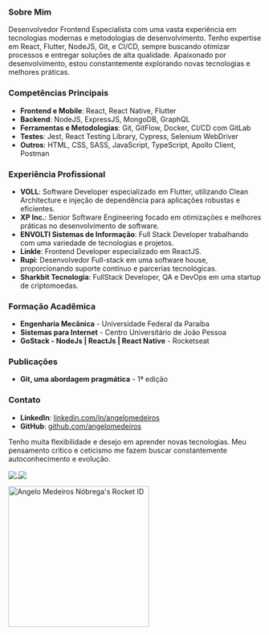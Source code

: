 ### Sobre Mim

Desenvolvedor Frontend Especialista com uma vasta experiência em tecnologias modernas e metodologias de desenvolvimento. Tenho expertise em React, Flutter, NodeJS, Git, e CI/CD, sempre buscando otimizar processos e entregar soluções de alta qualidade. Apaixonado por desenvolvimento, estou constantemente explorando novas tecnologias e melhores práticas.

### Competências Principais

- **Frontend e Mobile**: React, React Native, Flutter
- **Backend**: NodeJS, ExpressJS, MongoDB, GraphQL
- **Ferramentas e Metodologias**: Git, GitFlow, Docker, CI/CD com GitLab
- **Testes**: Jest, React Testing Library, Cypress, Selenium WebDriver
- **Outros**: HTML, CSS, SASS, JavaScript, TypeScript, Apollo Client, Postman

### Experiência Profissional

- **VOLL**: Software Developer especializado em Flutter, utilizando Clean Architecture e injeção de dependência para aplicações robustas e eficientes.
- **XP Inc.**: Senior Software Engineering focado em otimizações e melhores práticas no desenvolvimento de software.
- **ENVOLTI Sistemas de Informação**: Full Stack Developer trabalhando com uma variedade de tecnologias e projetos.
- **Linkle**: Frontend Developer especializado em ReactJS.
- **Rupi**: Desenvolvedor Full-stack em uma software house, proporcionando suporte contínuo e parcerias tecnológicas.
- **Sharkbit Tecnologia**: FullStack Developer, QA e DevOps em uma startup de criptomoedas.

### Formação Acadêmica

- **Engenharia Mecânica** - Universidade Federal da Paraíba
- **Sistemas para Internet** - Centro Universitário de João Pessoa
- **GoStack - NodeJs | ReactJs | React Native** - Rocketseat

### Publicações

- **Git, uma abordagem pragmática** - 1ª edição

### Contato

- **LinkedIn**: [linkedin.com/in/angelomedeiros](https://www.linkedin.com/in/angelomedeiros)
- **GitHub**: [github.com/angelomedeiros](https://github.com/angelomedeiros)

Tenho muita flexibilidade e desejo em aprender novas tecnologias. Meu pensamento crítico e ceticismo me fazem buscar constantemente autoconhecimento e evolução.

<a href="https://github.com/anuraghazra/github-readme-stats">
  <img align="center" src="https://github-readme-stats.vercel.app/api?username=angelomedeiros&show_icons=true" />
</a>
<a href="https://github.com/anuraghazra/convoychat">
  <img align="center" src="https://github-readme-stats.vercel.app/api/pin/?username=angelomedeiros&repo=apostila-git" />
</a>

<!---
[![Top Langs](https://github-readme-stats.vercel.app/api/top-langs/?username=angelomedeiros&layout=compact)
[![Harlok's WakaTime stats](https://github-readme-stats.vercel.app/api/wakatime?username=angelomedeiros)]

<a href="https://github.com/anuraghazra/github-readme-stats">
  <img align="center" src="https://github-readme-stats.vercel.app/api/pin/?username=anuraghazra&repo=github-readme-stats" />
</a>
<a href="https://github.com/anuraghazra/convoychat">
  <img align="center" src="https://github-readme-stats.vercel.app/api/pin/?username=anuraghazra&repo=convoychat" />
</a>
-->
<a href="https://app.rocketseat.com.br/me/angelomedeiros"><img src="https://app.rocketseat.com.br/api/rocketid/share?slug=angelomedeiros&type=card" width="280" alt="Angelo Medeiros Nóbrega's Rocket ID"/></a>
